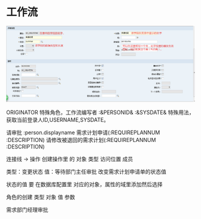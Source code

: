 # 工作流

![s](imgs/数据库属性配置.png "Optional title")

ORIGINATOR 特殊角色，工作流编写者
:&PERSONID&     :&SYSDATE& 特殊用法，获取当前登录人ID,USERNAME,SYSDATE。

请审批 :person.displayname 需求计划申请(:REQUIREPLANNUM :DESCRIPTION)
请修改被退回的需求计划(:REQUIREPLANNUM :DESCRIPTION)
    

连接线 -> 操作
创建操作里 的 对象 类型 访问位置 成员 

类型：变更状态 值：等待部门主任审批
改变需求计划申请单的状态值

状态的值 要 在数据库配置里 对应的对象，属性的域里添加然后选择



角色的创建
类型 对象  值 参数


需求部门经理审批







